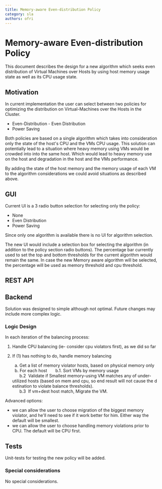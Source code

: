 ```yaml
---
title: Memory-aware Even-distribution Policy
category: sla
authors: ofri
---
```


# Memory-aware Even-distribution Policy

This document describes the design for a new algorithm which seeks even distribution of Virtual Machines over Hosts by using host memory usage state as well as its CPU usage state.

## Motivation

In current implementation the user can select between two policies for optimizing the distribution on Virtual-Machines over the Hosts in the Cluster.

*   Even-Distribution - Even Distribution
*   Power Saving

Both policies are based on a single algorithm which takes into consideration only the state of the host's CPU and the VMs CPU usage. This solution can potentially lead to a situation where heavy memory using VMs would be crowded into into the same host. Which would lead to heavy memory use on the host and degradation in the host and the VMs performance.

By adding the state of the host memory and the memory usage of each VM to the algorithm considerations we could avoid situations as described above.

## GUI

Current UI is a 3 radio button selection for selecting only the policy:

*   None
*   Even Distribution
*   Power Saving

Since only one algorithm is available there is no UI for algorithm selection.

The new UI would include a selection box for selecting the algorithm (in addition to the policy section radio buttons). The percentage bar currently used to set the top and bottom thresholds for the current algorithm would remain the same. In case the new Memory aware algorithm will be selected, the percentage will be used as memory threshold and cpu threshold.

## REST API

## Backend

Solution was designed to simple although not optimal. Future changes may include more complex logic.

### Logic Design

In each iteration of the balancing process:

1. Handle CPU balancing (ie- consider cpu violators first), as we did so far

2. If (1) has nothing to do, handle memory balancing

        a. Get a list of memory violator hosts, based on physical memory only
        b. For each host
            b.1. Sort VMs by memory usage
            b.2  Validate if Smallest memory-using VM matches any of under-utilized hosts (based on mem and cpu, so end result will not cause the destination to violate balance thresholds).
            b.3  If vm+dest host match, Migrate the VM.

Advanced options:

*   we can allow the user to choose migration of the biggest memory violator, and he'll need to see if it work better for him. Either way the default will be smallest.
*   we can allow the user to choose handling memory violations prior to CPU. The default will be CPU first.

## Tests

Unit-tests for testing the new policy will be added.

### Special considerations

No special considerations.

